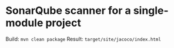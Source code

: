 # SonarQube scanner for a single-module project

Build: `mvn clean package`
Result: `target/site/jacoco/index.html`
